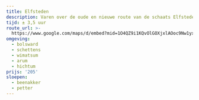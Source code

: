 ```yaml
---
title: Elfsteden
description: Varen over de oude en nieuwe route van de schaats Elfstedentocht.
tijd: ± 3,5 uur
route_url: >-
  https://www.google.com/maps/d/embed?mid=1O4QZ9i1KQvOlGOXjxlAOoc9Nw1yxI29K&amp;z=12
omgeving:
  - bolsward
  - schettens
  - wimatsum
  - arum
  - hichtum
prijs: '205'
sloepen:
  - beenakker
  - petter
---
```

